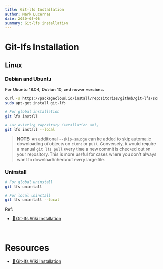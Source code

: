 ```yaml
---
title: Git-lfs Installation
author: Mark Lucernas
date: 2020-08-08
summary: Git-lfs installation
---
```



# Git-lfs Installation

## Linux

### Debian and Ubuntu

For Ubuntu 18.04, Debian 10, and newer versions.

```sh
curl -s https://packagecloud.io/install/repositories/github/git-lfs/script.deb.sh | sudo bash
sudo apt-get install git-lfs

# For global installation
git lfs install

# For existing repository installation only
git lfs install --local
```

> **NOTE:** An additional `--skip-smudge` can be added to skip automatic
downloading of objects on `clone` or `pull`. Conversely, it would require a
manual `git lfs pull` every time a new commit is checked out on your repository.
This is more useful for cases where you don't always want to download/checkout
every large file.

### Uninstall

```sh
# For global uninstall
git lfs uninstall

# For local uninstall
git lfs uninstall --local
```

Ref:

- [📄 Git-lfs Wiki Installation](https://github.com/git-lfs/git-lfs/wiki/Installation)


<br>

# Resources

- [📄 Git-lfs Wiki Installation](https://github.com/git-lfs/git-lfs/wiki/Installation)

